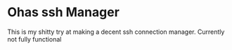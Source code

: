 # Ohas ssh Manager

This is my shitty try at making a decent ssh connection manager. Currently not fully functional